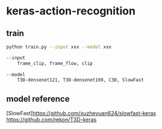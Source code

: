 # keras-action-recognition


## train
```sh 
python train.py --input xxx --model xxx
```

```sh
--input 
    frame_clip, frame_flow, clip
  
--model
    T3D-densenet121, T3D-densenet169, C3D, SlowFast
```



## model reference
[SlowFast]https://github.com/xuzheyuan624/slowfast-keras
https://github.com/rekon/T3D-keras
